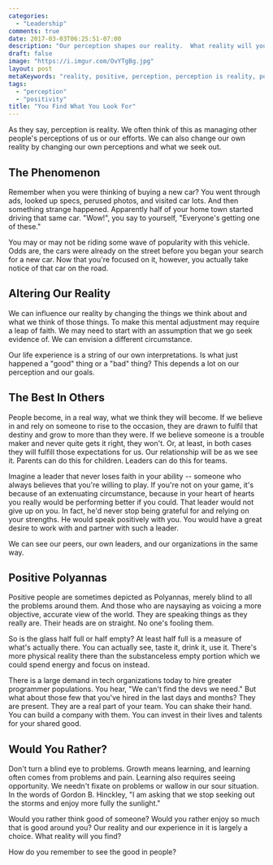 ```yaml
---
categories:
  - "Leadership"
comments: true
date: 2017-03-03T06:25:51-07:00
description: "Our perception shapes our reality.  What reality will you find?"
draft: false
image: "https://i.imgur.com/OvYTgBg.jpg"
layout: post
metaKeywords: "reality, positive, perception, perception is reality, polyanna"
tags:
  - "perception"
  - "positivity"
title: "You Find What You Look For"
---
```


As they say, perception is reality.  We often think of this as managing other people's perceptions of us or our efforts.  We can also change our own reality by changing our own perceptions and what we seek out.

<!--more-->

## The Phenomenon

Remember when you were thinking of buying a new car?  You went through ads, looked up specs, perused photos, and visited car lots.  And then something strange happened.  Apparently half of your home town started driving that same car.  "Wow!", you say to yourself, "Everyone's getting one of these."

You may or may not be riding some wave of popularity with this vehicle.  Odds are, the cars were already on the street before you began your search for a new car.  Now that you're focused on it, however, you actually take notice of that car on the road.

## Altering Our Reality

We can influence our reality by changing the things we think about and what we think of those things.  To make this mental adjustment may require a leap of faith.  We may need to start with an assumption that we go seek evidence of.  We can envision a different circumstance.  

Our life experience is a string of our own interpretations.  Is what just happened a "good" thing or a "bad" thing?  This depends a lot on our perception and our goals.

## The Best In Others

People become, in a real way, what we think they will become.  If we believe in and rely on someone to rise to the occasion, they are drawn to fulfil that destiny and grow to more than they were.  If we believe someone is a trouble maker and never quite gets it right, they won't.  Or, at least, in both cases they will fulfill those expectations for us.  Our relationship will be as we see it.  Parents can do this for children.  Leaders can do this for teams.

Imagine a leader that never loses faith in your ability -- someone who always believes that you're willing to play.  If you're not on your game, it's because of an extenuating circumstance, because in your heart of hearts you really would be performing better if you could.  That leader would not give up on you.  In fact, he'd never stop being grateful for and relying on your strengths.  He would speak positively with you.  You would have a great desire to work with and partner with such a leader.

We can see our peers, our own leaders, and our organizations in the same way.

## Positive Polyannas

Positive people are sometimes depicted as Polyannas, merely blind to all the problems around them.  And those who are naysaying as voicing a more objective, accurate view of the world.  They are speaking things as they really are.  Their heads are on straight.  No one's fooling them.

So is the glass half full or half empty?  At least half full is a measure of what's actually there.  You can actually see, taste it, drink it, use it.  There's more physical reality there than the substanceless empty portion which we could spend energy and focus on instead.

There is a large demand in tech organizations today to hire greater programmer populations.  You hear, "We can't find the devs we need."  But what about those few that you've hired in the last days and months?  They are present.  They are a real part of your team.  You can shake their hand.  You can build a company with them.  You can invest in their lives and talents for your shared good.

## Would You Rather?

Don't turn a blind eye to problems.  Growth means learning, and learning often comes from problems and pain.  Learning also requires seeing opportunity.  We needn't fixate on problems or wallow in our sour situation.  In the words of Gordon B. Hinckley, "I am asking that we stop seeking out the storms and enjoy more fully the sunlight."

Would you rather think good of someone?  Would you rather enjoy so much that is good around you?  Our reality and our experience in it is largely a choice.  What reality will you find?

How do you remember to see the good in people?
